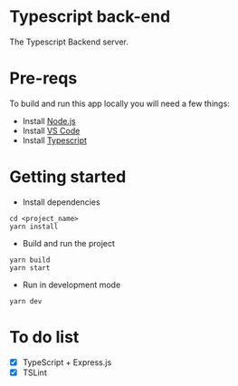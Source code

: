 # Typescript back-end

The Typescript Backend server.

# Pre-reqs
To build and run this app locally you will need a few things:
- Install [Node.js](https://nodejs.org/en/)
- Install [VS Code](https://code.visualstudio.com/)
- Install [Typescript](https://www.typescriptlang.org/index.html#download-links)

# Getting started
- Install dependencies
```
cd <project_name>
yarn install
```
- Build and run the project
```
yarn build
yarn start
```

- Run in development mode

```
yarn dev
```

# To do list
* [x] TypeScript + Express.js
* [x] TSLint
